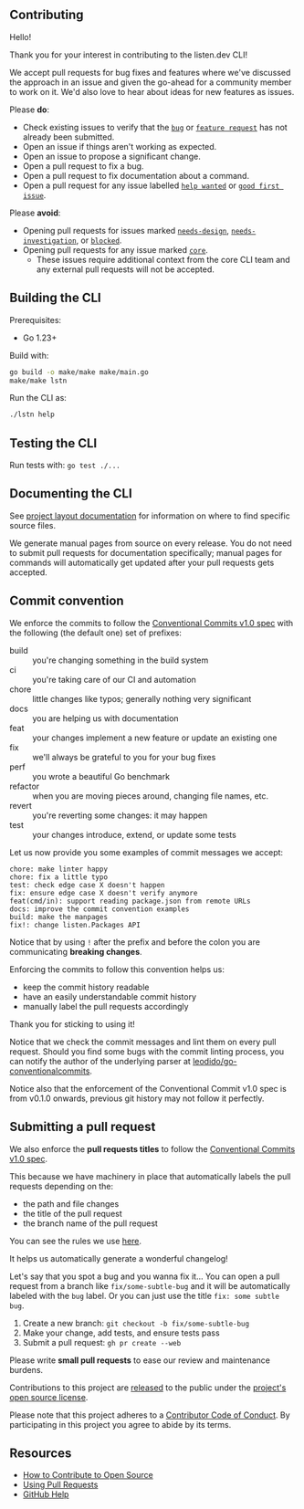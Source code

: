## Contributing

Hello!

Thank you for your interest in contributing to the listen.dev CLI!

We accept pull requests for bug fixes and features where we've discussed the approach in an issue and given the go-ahead for a community member to work on it. We'd also love to hear about ideas for new features as issues.

Please **do**:

- Check existing issues to verify that the [`bug`][bug issues] or [`feature request`][feature request issues] has not already been submitted.
- Open an issue if things aren't working as expected.
- Open an issue to propose a significant change.
- Open a pull request to fix a bug.
- Open a pull request to fix documentation about a command.
- Open a pull request for any issue labelled [`help wanted`][hw] or [`good first issue`][gfi].

Please **avoid**:

- Opening pull requests for issues marked [`needs-design`][needs design], [`needs-investigation`][needs investigation], or [`blocked`][blocked].
- Opening pull requests for any issue marked [`core`][core].
  - These issues require additional context from the core CLI team and any external pull requests will not be accepted.

## Building the CLI

Prerequisites:

- Go 1.23+

Build with:

```bash
go build -o make/make make/main.go
make/make lstn
```

Run the CLI as:

```bash
./lstn help
```

## Testing the CLI

Run tests with: `go test ./...`

## Documenting the CLI

See [project layout documentation](../docs/project-layout.md) for information on where to find specific source files.

We generate manual pages from source on every release. You do not need to submit pull requests for documentation specifically; manual pages for commands will automatically get updated after your pull requests gets accepted.

## Commit convention

We enforce the commits to follow the [Conventional Commits v1.0 spec](https://www.conventionalcommits.org/en/v1.0.0/) with the following (the default one) set of prefixes:

<dl>
  <dt>build</dt>
  <dd>you're changing something in the build system</dd>
  <dt>ci</dt>
  <dd>you're taking care of our CI and automation</dd>
  <dt>chore</dt>
  <dd>little changes like typos; generally nothing very significant</dd>
  <dt>docs</dt>
  <dd>you are helping us with documentation</dd>
  <dt>feat</dt>
  <dd>your changes implement a new feature or update an existing one</dd>
  <dt>fix</dt>
  <dd>we'll always be grateful to you for your bug fixes</dd>
  <dt>perf</dt>
  <dd>you wrote a beautiful Go benchmark</dd>
  <dt>refactor</dt>
  <dd>when you are moving pieces around, changing file names, etc.</dd>
  <dt>revert</dt>
  <dd>you're reverting some changes: it may happen</dd>
  <dt>test</dt>
  <dd>your changes introduce, extend, or update some tests</dd>
</dl>

Let us now provide you some examples of commit messages we accept:

```
chore: make linter happy
chore: fix a little typo
test: check edge case X doesn't happen
fix: ensure edge case X doesn't verify anymore
feat(cmd/in): support reading package.json from remote URLs
docs: improve the commit convention examples
build: make the manpages
fix!: change listen.Packages API
```

Notice that by using `!` after the prefix and before the colon you are communicating **breaking changes**.

Enforcing the commits to follow this convention helps us:

- keep the commit history readable
- have an easily understandable commit history
- manually label the pull requests accordingly

Thank you for sticking to using it!

Notice that we check the commit messages and lint them on every pull request. Should you find some bugs with the commit linting process, you can notify the author of the underlying parser at [leodido/go-conventionalcommits](https://github.com/leodido/go-conventionalcommits).

Notice also that the enforcement of the Conventional Commit v1.0 spec is from v0.1.0 onwards, previous git history may not follow it perfectly.

## Submitting a pull request

We also enforce the **pull requests titles** to follow the [Conventional Commits v1.0 spec](https://www.conventionalcommits.org/en/v1.0.0/).

This because we have machinery in place that automatically labels the pull requests depending on the:

- the path and file changes
- the title of the pull request
- the branch name of the pull request

You can see the rules we use [here](../reviewpad.yml).

It helps us automatically generate a wonderful changelog!

Let's say that you spot a bug and you wanna fix it...
You can open a pull request from a branch like `fix/some-subtle-bug` and it will be automatically labeled with the `bug` label.
Or you can just use the title `fix: some subtle bug`.

1. Create a new branch: `git checkout -b fix/some-subtle-bug`
1. Make your change, add tests, and ensure tests pass
1. Submit a pull request: `gh pr create --web`

Please write **small pull requests** to ease our review and maintenance burdens.

Contributions to this project are [released][legal] to the public under the [project's open source license][license].

Please note that this project adheres to a [Contributor Code of Conduct][code-of-conduct]. By participating in this project you agree to abide by its terms.

## Resources

- [How to Contribute to Open Source][]
- [Using Pull Requests][]
- [GitHub Help][]

[bug issues]: https://github.com/listendev/lstn/issues?q=is%3Aopen+is%3Aissue+label%3Abug
[feature request issues]: https://github.com/listendev/lstn/issues?q=is%3Aopen+is%3Aissue+label%3Aenhancement
[hw]: https://github.com/listendev/lstn/issues?q=is%3Aopen+is%3Aissue+label%3A"help+wanted"
[blocked]: https://github.com/listendev/lstn/issues?q=is%3Aopen+is%3Aissue+label%3Ablocked
[needs design]: https://github.com/listendev/lstn/issues?q=is%3Aopen+is%3Aissue+label%3A"needs+design"
[needs investigation]: https://github.com/listendev/lstn/issues?q=is%3Aopen+is%3Aissue+label%3A"needs+investigation"
[gfi]: https://github.com/listendev/lstn/issues?q=is%3Aopen+is%3Aissue+label%3A"good+first+issue"
[core]: https://github.com/listendev/lstn/issues?q=is%3Aopen+is%3Aissue+label%3Acore
[legal]: https://docs.github.com/en/free-pro-team@latest/github/site-policy/github-terms-of-service#6-contributions-under-repository-license
[license]: ../LICENSE
[code-of-conduct]: ./CODE_OF_CONDUCT.md
[how to contribute to open source]: https://opensource.guide/how-to-contribute/
[using pull requests]: https://docs.github.com/en/free-pro-team@latest/github/collaborating-with-issues-and-pull-requests/about-pull-requests
[github help]: https://docs.github.com/
